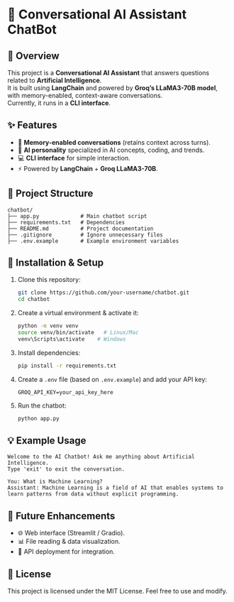# 🤖 Conversational AI Assistant ChatBot

## 📌 Overview
This project is a **Conversational AI Assistant** that answers questions related to **Artificial Intelligence**.  
It is built using **LangChain** and powered by **Groq’s LLaMA3-70B model**, with memory-enabled, context-aware conversations.  
Currently, it runs in a **CLI interface**.

## ✨ Features
- 🧠 **Memory-enabled conversations** (retains context across turns).  
- 🤖 **AI personality** specialized in AI concepts, coding, and trends.  
- 💻 **CLI interface** for simple interaction.  
- ⚡ Powered by **LangChain** + **Groq LLaMA3-70B**.  

## 📂 Project Structure
```
chatbot/
├── app.py             # Main chatbot script
├── requirements.txt   # Dependencies
├── README.md          # Project documentation
├── .gitignore         # Ignore unnecessary files
├── .env.example       # Example environment variables
```

## 🚀 Installation & Setup
1. Clone this repository:
   ```bash
   git clone https://github.com/your-username/chatbot.git
   cd chatbot
   ```

2. Create a virtual environment & activate it:
   ```bash
   python -m venv venv
   source venv/bin/activate   # Linux/Mac
   venv\Scripts\activate    # Windows
   ```

3. Install dependencies:
   ```bash
   pip install -r requirements.txt
   ```

4. Create a `.env` file (based on `.env.example`) and add your API key:
   ```env
   GROQ_API_KEY=your_api_key_here
   ```

5. Run the chatbot:
   ```bash
   python app.py
   ```

## 💡 Example Usage
```
Welcome to the AI Chatbot! Ask me anything about Artificial Intelligence.
Type 'exit' to exit the conversation.

You: What is Machine Learning?
Assistant: Machine Learning is a field of AI that enables systems to learn patterns from data without explicit programming.
```

## 🔮 Future Enhancements
- 🌐 Web interface (Streamlit / Gradio).  
- 📊 File reading & data visualization.  
- 🔗 API deployment for integration.  

## 📜 License
This project is licensed under the MIT License. Feel free to use and modify.
